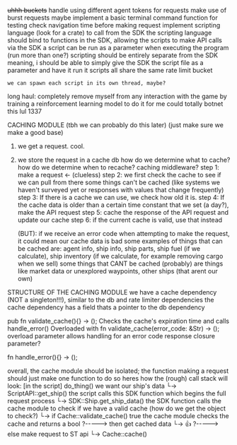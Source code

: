 ~~uhhh buckets~~
handle using different agent tokens for requests
make use of burst requests
maybe implement a basic terminal command function for testing
check navigation time before making request
implement scripting language (look for a crate) to call from the SDK
    the scripting language should bind to functions in the SDK, allowing the scripts to make API calls via the SDK
    a script can be run as a parameter when executing the program (run more than one?)
    scripting should be entirely separate from the SDK
        meaning, i should be able to simply give the SDK the script file as a parameter and have it run it
    scripts all share the same rate limit bucket

    we can spawn each script in its own thread, maybe?

long haul: completely remove myself from any interaction with the game by training a reinforcement learning model to do it for me
    could totally botnet this lul 1337

CACHING MODULE (tbh we can probably do this later) (just make sure we make a good base)
1. we get a request. cool.
2. we store the request in a cache db
how do we determine what to cache?
how do we determine when to recache?
caching middleware?
    step 1: make a request <- (clueless)
    step 2: we first check the cache to see if we can pull from there
        some things can't be cached (like systems we haven't surveyed yet or responses with values that change frequently)
    step 3: If there is a cache we can use, we check how old it is.
    step 4: If the cache data is older than a certain time constant that we set (a day?), make the API request
    step 5: cache the response of the API request and update our cache
    step 6: if the current cache is valid, use that instead
    
    (BUT): if we receive an error code when attempting to make the request, it could mean our cache data is bad
        some examples of things that can be cached are: agent info, ship info, ship parts, ship fuel (if we calculate),
            ship inventory (if we calculate, for example removing cargo when we sell)
        some things that CANT be cached (probably) are things like market data or unexplored waypoints, other ships (that arent our own)

STRUCTURE OF THE CACHING MODULE
we have a cache dependency (NOT a singleton!!!), similar to the db and rate limiter dependencies
the cache dependency has a field thats a pointer to the db dependency

pub fn validate_cache(){} -> ();
    Checks the cache's expiration time and calls handle_error()
    Overloaded with fn validate_cache(error_code: &Str) -> ();
        overload parameter allows handling for an error code response
    closure parameter?

fn handle_error(){} -> ();

overall, the cache module should be isolated; the function making a request should just make one function to do so
heres how the (rough) call stack will look:
[in the script] do_thing()                  we want our ship's data
└-> ScriptAPI::get_ship()                   the script calls this SDK function which begins the full request process
    └-> SDK::Ship.get_ship_data()           the SDK function calls the cache module to check if we have a valid cache (how do we get the object to check?)
    └-> if Cache::validate_cache() true     the cache module checks the cache and returns a bool
        ?-----> then get cached data
                └-> 👍
        ?-----> else make request to ST api
                └-> Cache::cache()